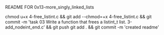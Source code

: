 README FOR 0x13-more_singly_linked_lists

chmod u+x 4-free_listint.c && git add --chmod=+x 4-free_listint.c && git commit -m 'task 03 Write a function that frees a listint_t list. 3-add_nodeint_end.c' && git push
git add . && git commit -m 'created readme'